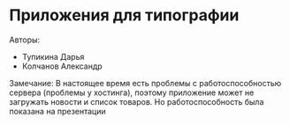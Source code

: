 # Приложения для типографии

Авторы:
* Тупикина Дарья
* Колчанов Александр

Замечание:
В настоящее время есть проблемы с работоспособностью сервера (проблемы у хостинга), поэтому приложение может не загружать новости и список товаров. Но работоспособность была показана на презентации
